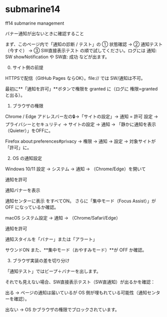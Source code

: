 # submarine14
ff14 submarine management

バナー通知が出ないときに確認すること

まず、このページ内で「通知の診断 / テスト」の
① 状態確認 → ② 通知テスト（今すぐ） → ③ SW直接表示テスト
の順で試してください。ログには 通知: SW showNotification や SW直: 成功 などが出ます。

0) サイト側の前提

HTTPSで配信（GitHub Pages ならOK）。file:// では SW/通知は不可。

最初に**「通知を許可」**ボタンで権限を granted に（ログに 権限=granted と出る）。

1) ブラウザの権限

Chrome / Edge
アドレスバー左の🔒→「サイトの設定」→ 通知 = 許可
設定 → プライバシーとセキュリティ → サイトの設定 → 通知 →
「静かに通知を表示（Quieter）」をOFFに。

Firefox
about:preferences#privacy → 権限 → 通知 → 設定 → 対象サイトが「許可」に。

2) OS の通知設定

Windows 10/11
設定 → システム → 通知 → （Chrome/Edge）を開いて

通知を許可

通知バナーを表示

通知センターに表示
をすべてON。
さらに「集中モード（Focus Assist）」が OFF になっているか確認。

macOS
システム設定 → 通知 → （Chrome/Safari/Edge）

通知を許可

通知スタイルを「バナー」または「アラート」

サウンドON
また、**集中モード（おやすみモード）**が OFF か確認。

3) ブラウザ実装の差を切り分け

「通知テスト」ではビープ＋バナーを出します。

それでも見えない場合、SW直接表示テスト（SW直通知）が出るかを確認：

出る → ページの通知は届いているが OS 側が埋もれている可能性（通知センターを確認）。

出ない → OS かブラウザの権限でブロックされています。
